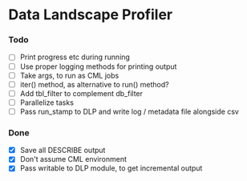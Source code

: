 # Data Landscape Profiler

### Todo
- [ ] Print progress etc during running
- [ ] Use proper logging methods for printing output
- [ ] Take args, to run as CML jobs
- [ ] iter() method, as alternative to run() method?
- [ ] Add tbl_filter to complement db_filter
- [ ] Parallelize tasks
- [ ] Pass run_stamp to DLP and write log / metadata file alongside csv

### Done
- [x] Save all DESCRIBE output
- [x] Don't assume CML environment
- [x] Pass writable to DLP module, to get incremental output